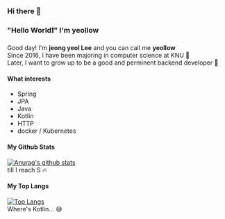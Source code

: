 ### Hi there :wave:

### "Hello World:heavy_exclamation_mark:" I'm yeollow 

Good day! I'm <strong>jeong yeol Lee</strong> and you can call me <strong>yeollow</strong> \
Since 2016, I have been majoring in computer science at KNU :school: \
Later, I want to grow up to be a good and perminent backend developer :necktie: 

#### What interests
- Spring
- JPA
- Java
- Kotlin
- HTTP
- docker / Kubernetes

#### My Github Stats
[![Anurag's github stats](https://github-readme-stats.vercel.app/api?username=yeollow)](https://github.com/anuraghazra/github-readme-stats) \
till I reach S :fire:

#### My Top Langs
[![Top Langs](https://github-readme-stats.vercel.app/api/top-langs/?username=yeollow&layout=compact)](https://github.com/anuraghazra/github-readme-stats) \
Where's Kotlin... :sweat_smile:
